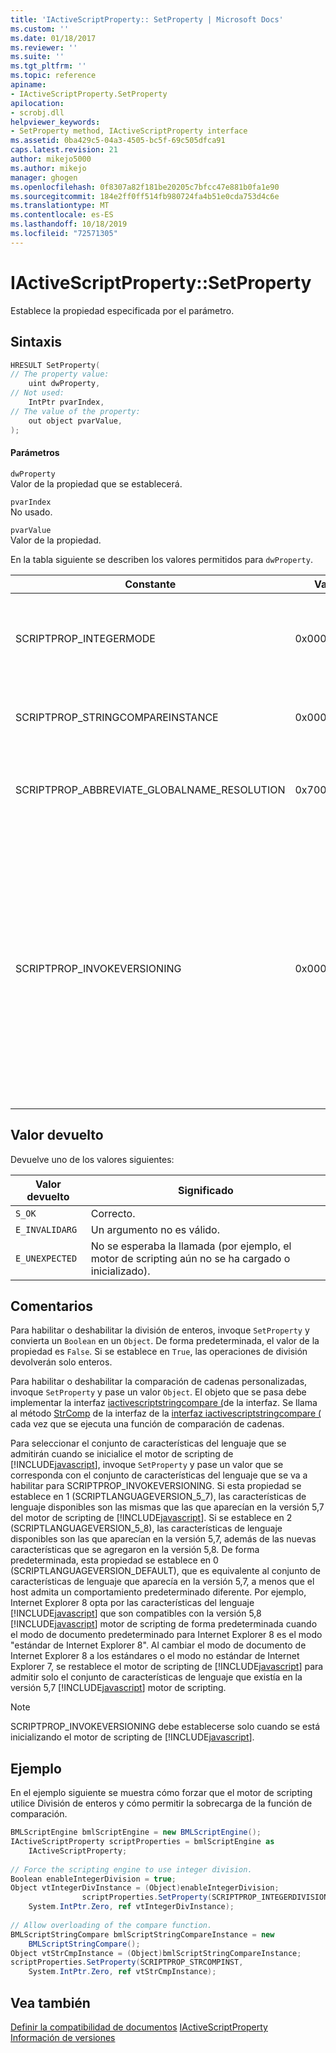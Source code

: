 ```yaml
---
title: 'IActiveScriptProperty:: SetProperty | Microsoft Docs'
ms.custom: ''
ms.date: 01/18/2017
ms.reviewer: ''
ms.suite: ''
ms.tgt_pltfrm: ''
ms.topic: reference
apiname:
- IActiveScriptProperty.SetProperty
apilocation:
- scrobj.dll
helpviewer_keywords:
- SetProperty method, IActiveScriptProperty interface
ms.assetid: 0ba429c5-04a3-4505-bc5f-69c505dfca91
caps.latest.revision: 21
author: mikejo5000
ms.author: mikejo
manager: ghogen
ms.openlocfilehash: 0f8307a82f181be20205c7bfcc47e881b0fa1e90
ms.sourcegitcommit: 184e2ff0ff514fb980724fa4b51e0cda753d4c6e
ms.translationtype: MT
ms.contentlocale: es-ES
ms.lasthandoff: 10/18/2019
ms.locfileid: "72571305"
---
```

# <a name="iactivescriptpropertysetproperty"></a>IActiveScriptProperty::SetProperty
Establece la propiedad especificada por el parámetro.  
  
## <a name="syntax"></a>Sintaxis  
  
```cpp
HRESULT SetProperty(  
// The property value:  
    uint dwProperty,    
// Not used:   
    IntPtr pvarIndex,    
// The value of the property:   
    out object pvarValue,    
);  
```  
  
#### <a name="parameters"></a>Parámetros  
 `dwProperty`  
 Valor de la propiedad que se establecerá.  
  
 `pvarIndex`  
 No usado.  
  
 `pvarValue`  
 Valor de la propiedad.  
  
 En la tabla siguiente se describen los valores permitidos para `dwProperty`.  
  
|Constante|Valor|Significado|  
|--------------|-----------|-------------|  
|SCRIPTPROP_INTEGERMODE|0x00003000|Obliga al motor de scripting a dividir en el modo de entero en lugar de en el modo de punto flotante. El valor predeterminado es `False`.|  
|SCRIPTPROP_STRINGCOMPAREINSTANCE|0x00003001|Permite reemplazar la función de comparación de cadenas del motor de scripting.|  
|SCRIPTPROP_ABBREVIATE_GLOBALNAME_RESOLUTION|0x70000002|Informa al motor de scripting de que no existen otros motores de scripting para contribuir al objeto global.|  
|SCRIPTPROP_INVOKEVERSIONING|0x00004000|Fuerza al motor de scripting de [!INCLUDE[javascript](../../javascript/includes/javascript-md.md)] a seleccionar un conjunto de características de lenguaje que se admitirán. El conjunto predeterminado de características del lenguaje admitido por el motor de scripting de [!INCLUDE[javascript](../../javascript/includes/javascript-md.md)] es equivalente al conjunto de características del lenguaje que aparecía en la versión 5,7 del motor de scripting de [!INCLUDE[javascript](../../javascript/includes/javascript-md.md)].|  
  
## <a name="return-value"></a>Valor devuelto  
 Devuelve uno de los valores siguientes:  
  
|Valor devuelto|Significado|  
|------------------|-------------|  
|`S_OK`|Correcto.|  
|`E_INVALIDARG`|Un argumento no es válido.|  
|`E_UNEXPECTED`|No se esperaba la llamada (por ejemplo, el motor de scripting aún no se ha cargado o inicializado).|  
  
## <a name="remarks"></a>Comentarios  
 Para habilitar o deshabilitar la división de enteros, invoque `SetProperty` y convierta un `Boolean` en un `Object`. De forma predeterminada, el valor de la propiedad es `False`. Si se establece en `True`, las operaciones de división devolverán solo enteros.  
  
 Para habilitar o deshabilitar la comparación de cadenas personalizadas, invoque `SetProperty` y pase un valor `Object`. El objeto que se pasa debe implementar la interfaz [iactivescriptstringcompare (](../../winscript/reference/iactivescriptstringcompare-interface.md)de la interfaz. Se llama al método [StrComp](../../winscript/reference/iactivescriptstringcompare-strcomp.md) de la interfaz de la [interfaz iactivescriptstringcompare (](../../winscript/reference/iactivescriptstringcompare-interface.md) cada vez que se ejecuta una función de comparación de cadenas.  
  
 Para seleccionar el conjunto de características del lenguaje que se admitirán cuando se inicialice el motor de scripting de [!INCLUDE[javascript](../../javascript/includes/javascript-md.md)], invoque `SetProperty` y pase un valor que se corresponda con el conjunto de características del lenguaje que se va a habilitar para SCRIPTPROP_INVOKEVERSIONING. Si esta propiedad se establece en 1 (SCRIPTLANGUAGEVERSION_5_7), las características de lenguaje disponibles son las mismas que las que aparecían en la versión 5,7 del motor de scripting de [!INCLUDE[javascript](../../javascript/includes/javascript-md.md)]. Si se establece en 2 (SCRIPTLANGUAGEVERSION_5_8), las características de lenguaje disponibles son las que aparecían en la versión 5,7, además de las nuevas características que se agregaron en la versión 5,8. De forma predeterminada, esta propiedad se establece en 0 (SCRIPTLANGUAGEVERSION_DEFAULT), que es equivalente al conjunto de características de lenguaje que aparecía en la versión 5,7, a menos que el host admita un comportamiento predeterminado diferente. Por ejemplo, Internet Explorer 8 opta por las características del lenguaje [!INCLUDE[javascript](../../javascript/includes/javascript-md.md)] que son compatibles con la versión 5,8 [!INCLUDE[javascript](../../javascript/includes/javascript-md.md)] motor de scripting de forma predeterminada cuando el modo de documento predeterminado para Internet Explorer 8 es el modo "estándar de Internet Explorer 8". Al cambiar el modo de documento de Internet Explorer 8 a los estándares o el modo no estándar de Internet Explorer 7, se restablece el motor de scripting de [!INCLUDE[javascript](../../javascript/includes/javascript-md.md)] para admitir solo el conjunto de características de lenguaje que existía en la versión 5,7 [!INCLUDE[javascript](../../javascript/includes/javascript-md.md)] motor de scripting.  
  
> [!NOTE]
> SCRIPTPROP_INVOKEVERSIONING debe establecerse solo cuando se está inicializando el motor de scripting de [!INCLUDE[javascript](../../javascript/includes/javascript-md.md)].  
  
## <a name="example"></a>Ejemplo  
 En el ejemplo siguiente se muestra cómo forzar que el motor de scripting utilice División de enteros y cómo permitir la sobrecarga de la función de comparación.  
  
```c#  
BMLScriptEngine bmlScriptEngine = new BMLScriptEngine();  
IActiveScriptProperty scriptProperties = bmlScriptEngine as   
    IActiveScriptProperty;  
  
// Force the scripting engine to use integer division.  
Boolean enableIntegerDivision = true;  
Object vtIntegerDivInstance = (Object)enableIntegerDivision;  
                scriptProperties.SetProperty(SCRIPTPROP_INTEGERDIVISION,   
    System.IntPtr.Zero, ref vtIntegerDivInstance);  
  
// Allow overloading of the compare function.  
BMLScriptStringCompare bmlScriptStringCompareInstance = new   
    BMLScriptStringCompare();  
Object vtStrCmpInstance = (Object)bmlScriptStringCompareInstance;  
scriptProperties.SetProperty(SCRIPTPROP_STRCOMPINST,   
    System.IntPtr.Zero, ref vtStrCmpInstance);  
```  
  
## <a name="see-also"></a>Vea también  
 [Definir la compatibilidad de documentos](https://docs.microsoft.com/previous-versions/windows/internet-explorer/ie-developer/compatibility/cc288325(v=vs.85))   
 [IActiveScriptProperty](../../winscript/reference/iactivescriptproperty.md)   
 [Información de versiones](../../javascript/reference/javascript-version-information.md)